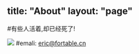 title: "About"
layout: "page"
---
#有些人活着,却已经死了!

![](https://pic3.zhimg.com/80/638f81b2f576c50ff39020d5d4089d9e_hd.jpg)
#emali: eric@fortable.cn
